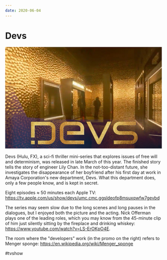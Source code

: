 ```yaml
---
date: 2020-06-04
---
```


# Devs

![Devs promo](devs.jpeg "Devs promo")

Devs (Hulu, FX), a sci-fi thriller mini-series that explores issues of free will and determinism, was released in late March of this year. The finished story tells the story of engineer Lily Chan. In the not-too-distant future, she investigates the disappearance of her boyfriend after his first day at work in Amaya Corporation's new department, Devs. What this department does, only a few people know, and is kept in secret.

Eight episodes ≈ 50 minutes each
Apple TV: https://tv.apple.com/us/show/devs/umc.cmc.ggsldeofp8msuxqwfw7gevbd

The series may seem slow due to the long scenes and long pauses in the dialogues, but I enjoyed both the picture and the acting.
Nick Offerman plays one of the leading roles, which you may know from the 45-minute clip of him just silently sitting by the fireplace and drinking whiskey: https://www.youtube.com/watch?v=LS-ErOKpO4E.

The room where the "developers" work (in the promo on the right) refers to Menger sponge:
https://en.wikipedia.org/wiki/Menger_sponge

#tvshow
